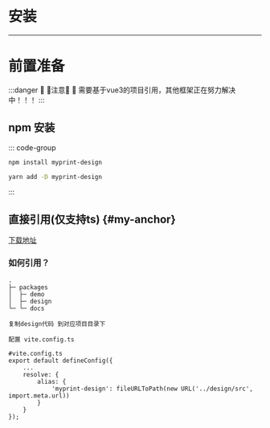 # 安装

---

# 前置准备

:::danger :tada: :100:注意:100: :tada:
需要基于vue3的项目引用，其他框架正在努力解决中！！！
:::

## npm 安装

::: code-group

```sh [npm]
npm install myprint-design
```

```sh [yarn]
yarn add -D myprint-design
```

:::

## 直接引用(仅支持ts) {#my-anchor}

[下载地址](https://github.com/MyPrintDesign/myprint)

### 如何引用？

```
.
├─ packages
│  ├─ demo
│  ├─ design
└─ └─ docs

复制design代码 到对应项目目录下

配置 vite.config.ts

#vite.config.ts
export default defineConfig({
    ...
    resolve: {
        alias: {
            'myprint-design': fileURLToPath(new URL('../design/src', import.meta.url))
        }
    }
});
```

